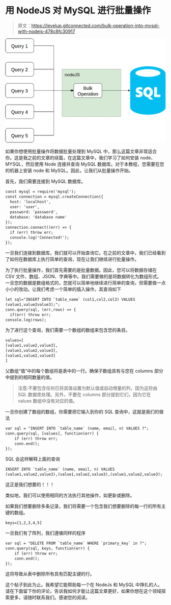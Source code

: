 # 用 NodeJS 对 MySQL 进行批量操作

> 原文：<https://levelup.gitconnected.com/bulk-operation-into-mysql-with-nodejs-478c8fc30917>

![](img/f90174e258c605b977435e137dbdb35c.png)

如果你想使用批量操作将数据批量处理到 MySQL 中，那么这篇文章非常适合你。这是我之前的文章的续篇，在这篇文章中，我们学习了如何安装 node、MYSQL，然后使用 Node 连接并查询 MySQL 数据库。对于本教程，您需要在您的机器上安装 node 和 MySQL。因此，让我们从批量操作开始。

首先，我们需要连接到 MySQL 数据库。

```
const mysql = require('mysql');
const connection = mysql.createConnection({
  host: 'localhost',
  user: 'user',
  password: 'password',
  database: 'database name'
});
connection.connect((err) => {
  if (err) throw err;
  console.log('Connected!');
});
```

一旦我们连接到数据库，我们就可以开始查询它。在之前的文章中，我们已经看到了如何在数据库上执行简单的查询，现在让我们继续进行批量操作。

为了执行批量操作，我们首先需要的是批量数据。因此，您可以将数据存储在 CSV 文件、数组、JSON、字典等中。我们需要做的是将数据转化为数组形式。一旦您的数据是数组格式的，您就可以简单地继续进行简单的查询，但需要做一点小小的改动。让我们考虑一个简单的插入操作，其查询如下

```
let sql="INSERT INTO `table_name` (col1,col2,col3) VALUES (value1,value2value3);";
conn.query(sql, (err,rows) => {
  if(err) throw err;
console.log(rows);
```

为了进行这个查询，我们需要一个数组的数组来包含您的条目。

```
values=[
[value1,value2,value3],
[value1,value2,value3],
[value1,value2,value3]
]
```

父数组“值”中的每个数组将是表中的一行。确保子数组具有与您在 columns 部分中提到的相同数量的值。

> 注意:不要包含任何已将其值设置为默认值或自动增量的列，因为这将由 SQL 数据库处理。另外，不要在 columns 部分提到它们，因为它在 values 数组中没有对应的值。

一旦你创建了数组的数组，你需要把它输入到你的 SQL 查询中，这就是我们的做法

```
var sql = "INSERT INTO `table_name` (name, email, n) VALUES ?";
conn.query(sql, [values], function(err) {
    if (err) throw err;
    conn.end();
});
```

SQL 会这样解释上面的查询

```
INSERT INTO `table_name` (name, email, n) VALUES (value1,value2,value3),(value1,value2,value3),(value1,value2,value3);
```

这正是我们想要的！！！

类似地，我们可以使用相同的方法执行其他操作，如更新或删除。

如果我们想要删除多条记录，我们将需要一个包含我们想要删除的每一行的所有主键的数组。

```
keys=[1,2,3,4,5]
```

一旦我们有了阵列，我们遵循同样的程序

```
var sql = "DELETE FROM `table_name` WHERE `primary_key` in ?";
conn.query(sql, keys, function(err) {
    if (err) throw err;
    conn.end();
});
```

这将导致从表中删除所有具有匹配主键的行。

这个帖子到此为止。我希望它能帮助每一个在 NodeJs 和 MySQL 中挣扎的人。请在下面留下你的评论，告诉我如何才能让这篇文章更好，如果你想在这个领域探索更多，请随时联系我们。感谢您的阅读。